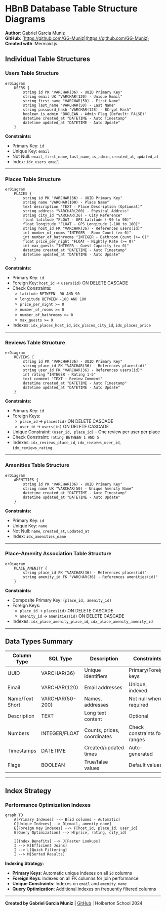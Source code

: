 # HBnB Database Table Structure Diagrams

**Author**: Gabriel Garcia Muniz  
**GitHub**: [https://github.com/GG-Muniz](https://github.com/GG-Muniz)  
**Created with**: Mermaid.js

## Individual Table Structures

### Users Table Structure

```mermaid
erDiagram
    USERS {
        string id PK "VARCHAR(36) - UUID Primary Key"
        string email UK "VARCHAR(120) - Unique Email"
        string first_name "VARCHAR(50) - First Name"
        string last_name "VARCHAR(50) - Last Name"
        string password_hash "VARCHAR(128) - BCrypt Hash"
        boolean is_admin "BOOLEAN - Admin Flag (Default: FALSE)"
        datetime created_at "DATETIME - Auto Timestamp"
        datetime updated_at "DATETIME - Auto Update"
    }
```

**Constraints:**
- Primary Key: `id`
- Unique Key: `email`
- Not Null: `email`, `first_name`, `last_name`, `is_admin`, `created_at`, `updated_at`
- Index: `idx_users_email`

---

### Places Table Structure

```mermaid
erDiagram
    PLACES {
        string id PK "VARCHAR(36) - UUID Primary Key"
        string name "VARCHAR(100) - Place Name"
        text description "TEXT - Place Description (Optional)"
        string address "VARCHAR(200) - Physical Address"
        string city_id "VARCHAR(36) - City Reference"
        float latitude "FLOAT - GPS Latitude (-90 to 90)"
        float longitude "FLOAT - GPS Longitude (-180 to 180)"
        string host_id FK "VARCHAR(36) - References users(id)"
        int number_of_rooms "INTEGER - Room Count (>= 0)"
        int number_of_bathrooms "INTEGER - Bathroom Count (>= 0)"
        float price_per_night "FLOAT - Nightly Rate (>= 0)"
        int max_guests "INTEGER - Guest Capacity (>= 0)"
        datetime created_at "DATETIME - Auto Timestamp"
        datetime updated_at "DATETIME - Auto Update"
    }
```

**Constraints:**
- Primary Key: `id`
- Foreign Key: `host_id` → `users(id)` ON DELETE CASCADE
- Check Constraints:
  - `latitude BETWEEN -90 AND 90`
  - `longitude BETWEEN -180 AND 180`
  - `price_per_night >= 0`
  - `number_of_rooms >= 0`
  - `number_of_bathrooms >= 0`
  - `max_guests >= 0`
- Indexes: `idx_places_host_id`, `idx_places_city_id`, `idx_places_price`

---

### Reviews Table Structure

```mermaid
erDiagram
    REVIEWS {
        string id PK "VARCHAR(36) - UUID Primary Key"
        string place_id FK "VARCHAR(36) - References places(id)"
        string user_id FK "VARCHAR(36) - References users(id)"
        int rating "INTEGER - Rating 1-5"
        text comment "TEXT - Review Comment"
        datetime created_at "DATETIME - Auto Timestamp"
        datetime updated_at "DATETIME - Auto Update"
    }
```

**Constraints:**
- Primary Key: `id`
- Foreign Keys:
  - `place_id` → `places(id)` ON DELETE CASCADE
  - `user_id` → `users(id)` ON DELETE CASCADE
- Unique Constraint: `(user_id, place_id)` - One review per user per place
- Check Constraint: `rating BETWEEN 1 AND 5`
- Indexes: `idx_reviews_place_id`, `idx_reviews_user_id`, `idx_reviews_rating`

---

### Amenities Table Structure

```mermaid
erDiagram
    AMENITIES {
        string id PK "VARCHAR(36) - UUID Primary Key"
        string name UK "VARCHAR(50) - Unique Amenity Name"
        datetime created_at "DATETIME - Auto Timestamp"
        datetime updated_at "DATETIME - Auto Update"
    }
```

**Constraints:**
- Primary Key: `id`
- Unique Key: `name`
- Not Null: `name`, `created_at`, `updated_at`
- Index: `idx_amenities_name`

---

### Place-Amenity Association Table Structure

```mermaid
erDiagram
    PLACE_AMENITY {
        string place_id FK "VARCHAR(36) - References places(id)"
        string amenity_id FK "VARCHAR(36) - References amenities(id)"
    }
```

**Constraints:**
- Composite Primary Key: `(place_id, amenity_id)`
- Foreign Keys:
  - `place_id` → `places(id)` ON DELETE CASCADE
  - `amenity_id` → `amenities(id)` ON DELETE CASCADE
- Indexes: `idx_place_amenity_place_id`, `idx_place_amenity_amenity_id`

---

## Data Types Summary

| Column Type | SQL Type | Description | Constraints |
|-------------|----------|-------------|-------------|
| UUID | VARCHAR(36) | Unique identifiers | Primary/Foreign keys |
| Email | VARCHAR(120) | Email addresses | Unique, indexed |
| Name/Text Short | VARCHAR(50-200) | Names, addresses | Not null where required |
| Description | TEXT | Long text content | Optional |
| Numbers | INTEGER/FLOAT | Counts, prices, coordinates | Check constraints for ranges |
| Timestamps | DATETIME | Created/updated times | Auto-generated |
| Flags | BOOLEAN | True/false values | Default values |

---

## Index Strategy

### Performance Optimization Indexes

```mermaid
graph TD
    A[Primary Indexes] --> B[id columns - Automatic]
    C[Unique Indexes] --> D[email, amenity name]
    E[Foreign Key Indexes] --> F[host_id, place_id, user_id]
    G[Query Optimization] --> H[price, rating, city_id]
    
    I[Index Benefits] --> J[Faster Lookups]
    I --> K[Efficient Joins]
    I --> L[Quick Filtering]
    I --> M[Sorted Results]
```

**Indexing Strategy:**
- **Primary Keys**: Automatic unique indexes on all `id` columns
- **Foreign Keys**: Indexes on all FK columns for join performance
- **Unique Constraints**: Indexes on `email` and `amenity.name`
- **Query Optimization**: Additional indexes on frequently filtered columns

---

**Created by Gabriel Garcia Muniz** | [GitHub](https://github.com/GG-Muniz) | Holberton School 2024